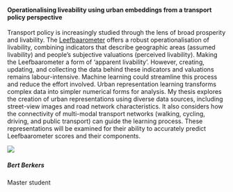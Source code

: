 <div class="row">
  <div class="col-sm-8">
    <h4 id="bert-berkers">Operationalising liveability using urban embeddings from a transport policy perspective</h4>
    <p>
      Transport policy is increasingly studied through the lens of broad prosperity and livability. The <a href="https://www.leefbaarometer.nl/home.php">Leefbaarometer</a> offers a robust operationalisation of livability, combining indicators that describe geographic areas (assumed livability) and people’s subjective valuations (perceived livability). Making the Leefbaarometer a form of ‘apparent livability’. However, creating, updating, and collecting the data behind these indicators and valuations remains labour-intensive. Machine learning could streamline this process and reduce the effort involved. Urban representation learning transforms complex data into simpler numerical forms for analysis. My thesis explores the creation of urban representations using diverse data sources, including street-view images and road network characteristics. It also considers how the connectivity of multi-modal transport networks (walking, cycling, driving, and public transport) can guide the learning process. These representations will be examined for their ability to accurately predict Leefbaarometer scores and their components.
    </p>
  </div>

  <div class="col-sm-4">
    <div class="card contact-card">
      <div class="row g-0">
        <div class="col-sm-3">
          <!-- <a href="https://www.tudelft.nl/en/"> -->
            <img src="{{ 'assets/images/person.webp' | relative_url }}" class="contact-avatar">
          <!-- </a> -->
        </div>
        <div class="col-sm-9 gx-sm-3">
          <div class="card-body">
            <h5 class="card-title">Bert Berkers</h5>
            <p class="card-text">
              Master student<br>
              <!-- <a href="mailto:mail@tudelft.nl">some.address@student.tudelft.nl</a> -->
            </p>
          </div>
        </div>
      </div>
    </div>
  </div>

</div>

